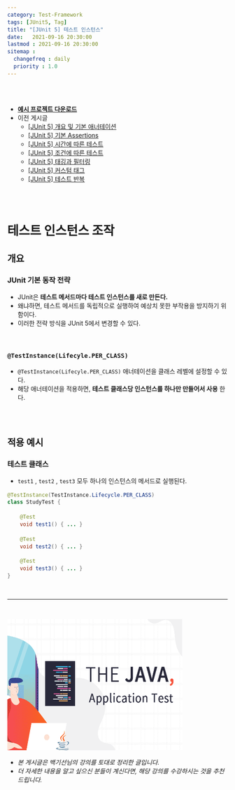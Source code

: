 ```yaml
---
category: Test-Framework
tags: [JUnit5, Tag]
title: "[JUnit 5] 테스트 인스턴스"
date:   2021-09-16 20:30:00 
lastmod : 2021-09-16 20:30:00
sitemap :
  changefreq : daily
  priority : 1.0
---
```


<br/><br/>

- **[예시 프로젝트 다운로드](https://github.com/TaegyunWoo/Spring-Test-Code-Example)**
- 이전 게시글
    - [[JUnit 5] 개요 및 기본 애너테이션](https://taegyunwoo.github.io/test-framework/TestFramework_JUnit5_SummaryAndBasicAnnotation)
    - [[JUnit 5] 기본 Assertions](https://taegyunwoo.github.io/test-framework/TestFramework_JUnit5_BasicAssertions)
    - [[JUnit 5] 시간에 따른 테스트](https://taegyunwoo.github.io/test-framework/TestFramework_JUnit5_TimeAssertions)
    - [[JUnit 5] 조건에 따른 테스트](https://taegyunwoo.github.io/test-framework/TestFramework_JUnit5_ConditionalAssertions)
    - [[JUnit 5] 태깅과 필터링](https://taegyunwoo.github.io/test-framework/TestFramework_JUnit5_Tagging)
    - [[JUnit 5] 커스텀 태그](https://taegyunwoo.github.io/test-framework/TestFramework_JUnit5_CustomTag)
    - [[JUnit 5] 테스트 반복](https://taegyunwoo.github.io/test-framework/TestFramework_JUnit5_RepeatTest)

<br/><br/>

# 테스트 인스턴스 조작

## 개요

### JUnit 기본 동작 전략

- JUnit은 **테스트 메서드마다 테스트 인스턴스를 새로 만든다.**
- 왜냐하면, 테스트 메서드를 독립적으로 실행하여 예상치 못한 부작용을 방지하기 위함이다.
- 이러한 전략 방식을 JUnit 5에서 변경할 수 있다.

<br/>

### `@TestInstance(Lifecyle.PER_CLASS)`

- `@TestInstance(Lifecyle.PER_CLASS)` 애너테이션을 클래스 레벨에 설정할 수 있다.
- 해당 애너테이션을 적용하면, **테스트 클래스당 인스턴스를 하나만 만들어서 사용** 한다.

<br/><br/>

## 적용 예시

### 테스트 클래스

- `test1` , `test2` , `test3` 모두 하나의 인스턴스의 메서드로 실행된다.

```java
@TestInstance(TestInstance.Lifecycle.PER_CLASS)
class StudyTest {
	
	@Test
	void test1() { ... }

	@Test
	void test2() { ... }

	@Test
	void test3() { ... }
}
```

<br>

---

<br>

<a href="https://inf.run/htNB"><img src="/assets/img/Inflearn_Java_Test/logo.png" width="400px" height="300px"></a>

- *본 게시글은 백기선님의 강의를 토대로 정리한 글입니다.*
- *더 자세한 내용을 알고 싶으신 분들이 계신다면, 해당 강의를 수강하시는 것을 추천드립니다.*